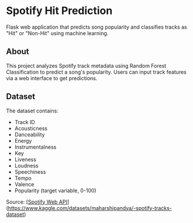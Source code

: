 # Spotify Hit Prediction

Flask web application that predicts song popularity and classifies tracks as "Hit" or "Non-Hit" using machine learning.

## About
This project analyzes Spotify track metadata using Random Forest Classification to predict a song's popularity. Users can input track features via a web interface to get predictions.

## Dataset
The dataset contains:
- Track ID
- Acousticness
- Danceability
- Energy
- Instrumentalness
- Key
- Liveness
- Loudness
- Speechiness
- Tempo
- Valence
- Popularity (target variable, 0-100)

Source: [[Spotify Web API](https://developer.spotify.com/documentation/web-api/)](https://www.kaggle.com/datasets/maharshipandya/-spotify-tracks-dataset)


